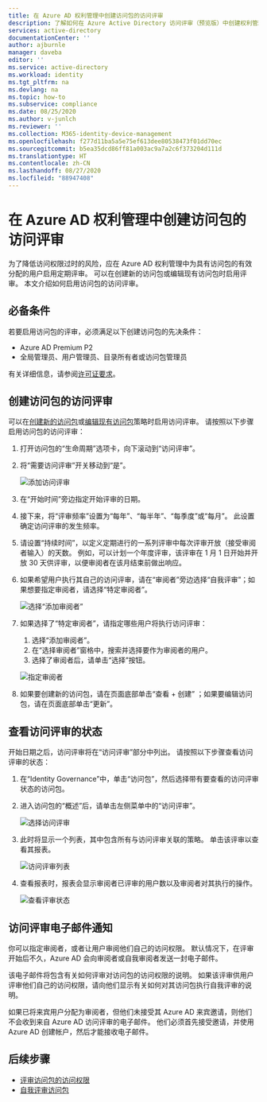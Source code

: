 ```yaml
---
title: 在 Azure AD 权利管理中创建访问包的访问评审
description: 了解如何在 Azure Active Directory 访问评审（预览版）中创建权利管理访问包的访问评审策略。
services: active-directory
documentationCenter: ''
author: ajburnle
manager: daveba
editor: ''
ms.service: active-directory
ms.workload: identity
ms.tgt_pltfrm: na
ms.devlang: na
ms.topic: how-to
ms.subservice: compliance
ms.date: 08/25/2020
ms.author: v-junlch
ms.reviewer: ''
ms.collection: M365-identity-device-management
ms.openlocfilehash: f277d11ba5a5e75ef613dee80538473f01dd70ec
ms.sourcegitcommit: b5ea35dcd86ff81a003ac9a7a2c6f373204d111d
ms.translationtype: HT
ms.contentlocale: zh-CN
ms.lasthandoff: 08/27/2020
ms.locfileid: "88947408"
---
```

# <a name="create-an-access-review-of-an-access-package-in-azure-ad-entitlement-management"></a>在 Azure AD 权利管理中创建访问包的访问评审

为了降低访问权限过时的风险，应在 Azure AD 权利管理中为具有访问包的有效分配的用户启用定期评审。 可以在创建新的访问包或编辑现有访问包时启用评审。 本文介绍如何启用访问包的访问评审。

## <a name="prerequisites"></a>必备条件

若要启用访问包的评审，必须满足以下创建访问包的先决条件：
- Azure AD Premium P2
- 全局管理员、用户管理员、目录所有者或访问包管理员

有关详细信息，请参阅[许可证要求](entitlement-management-overview.md#license-requirements)。


## <a name="create-an-access-review-of-an-access-package"></a>创建访问包的访问评审

可以在[创建新的访问包](entitlement-management-access-package-create.md)或[编辑现有访问包](entitlement-management-access-package-lifecycle-policy.md)策略时启用访问评审。 请按照以下步骤启用访问包的访问评审：

1. 打开访问包的“生命周期”选项卡，向下滚动到“访问评审”。

1. 将“需要访问评审”开关移动到“是”。

    ![添加访问评审](./media/entitlement-management-access-reviews/access-reviews-pane.png)

1. 在“开始时间”旁边指定开始评审的日期。

1. 接下来，将“评审频率”设置为“每年”、“每半年”、“每季度”或“每月”。
此设置确定访问评审的发生频率。

1. 请设置“持续时间”，以定义定期进行的一系列评审中每次评审开放（接受审阅者输入）的天数。 例如，可以计划一个年度评审，该评审在 1 月 1 日开始并开放 30 天供评审，以便审阅者在该月结束前做出响应。

1. 如果希望用户执行其自己的访问评审，请在“审阅者”旁边选择“自我评审”；如果想要指定审阅者，请选择“特定审阅者”。

    ![选择“添加审阅者”](./media/entitlement-management-access-reviews/access-reviews-add-reviewer.png)

1. 如果选择了“特定审阅者”，请指定哪些用户将执行访问评审：
    1. 选择“添加审阅者”。
    1. 在“选择审阅者”窗格中，搜索并选择要作为审阅者的用户。
    1. 选择了审阅者后，请单击“选择”按钮。

    ![指定审阅者](./media/entitlement-management-access-reviews/access-reviews-select-reviewer.png)

1. 如果要创建新的访问包，请在页面底部单击“查看 + 创建” ；如果要编辑访问包，请在页面底部单击“更新”。

## <a name="view-the-status-of-the-access-review"></a>查看访问评审的状态

开始日期之后，访问评审将在“访问评审”部分中列出。 请按照以下步骤查看访问评审的状态：

1. 在“Identity Governance”中，单击“访问包”，然后选择带有要查看的访问评审状态的访问包。   

1. 进入访问包的“概述”后，请单击左侧菜单中的“访问评审”。
    
    ![选择访问评审](./media/entitlement-management-access-reviews/access-review-status-access-package-overview.png)

1. 此时将显示一个列表，其中包含所有与访问评审关联的策略。 单击该评审以查看其报表。

    ![访问评审列表](./media/entitlement-management-access-reviews/access-review-status-select-access-reviews.png)
   
1. 查看报表时，报表会显示审阅者已评审的用户数以及审阅者对其执行的操作。

    ![查看评审状态](./media/entitlement-management-access-reviews/access-review-status.png)
 

## <a name="access-reviews-email-notifications"></a>访问评审电子邮件通知
你可以指定审阅者，或者让用户审阅他们自己的访问权限。 默认情况下，在评审开始后不久，Azure AD 会向审阅者或自我审阅者发送一封电子邮件。

该电子邮件将包含有关如何评审对访问包的访问权限的说明。 如果该评审供用户评审他们自己的访问权限，请向他们显示有关如何对其访问包执行自我评审的说明。
  
如果已将来宾用户分配为审阅者，但他们未接受其 Azure AD 来宾邀请，则他们不会收到来自 Azure AD 访问评审的电子邮件。 他们必须首先接受邀请，并使用 Azure AD 创建帐户，然后才能接收电子邮件。 

## <a name="next-steps"></a>后续步骤

- [评审访问包的访问权限](entitlement-management-access-reviews-review-access.md)
- [自我评审访问包](entitlement-management-access-reviews-self-review.md)


